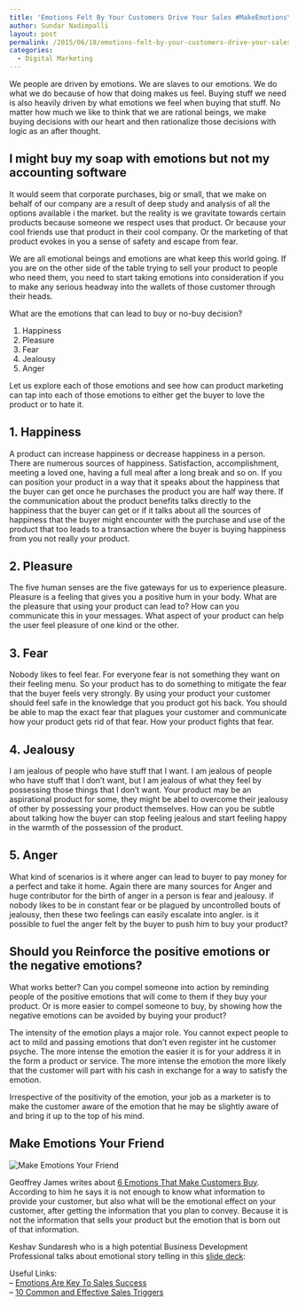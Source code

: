 ```yaml
---
title: 'Emotions Felt By Your Customers Drive Your Sales #MakeEmotionsYourFriend'
author: Sundar Nadimpalli
layout: post
permalink: /2015/06/18/emotions-felt-by-your-customers-drive-your-sales-makeemotionsyourfriend/
categories:
  - Digital Marketing
---
```

We people are driven by emotions. We are slaves to our emotions. We do what we do because of how that doing makes us feel. Buying stuff we need is also heavily driven by what emotions we feel when buying that stuff. No matter how much we like to think that we are rational beings, we make buying decisions with our heart and then rationalize those decisions with logic as an after thought.

## I might buy my soap with emotions but not my accounting software

It would seem that corporate purchases, big or small, that we make on behalf of our company are a result of deep study and analysis of all the options available i the market. but the reality is we gravitate towards certain products because someone we respect uses that product. Or because your cool friends use that product in their cool company. Or the marketing of that product evokes in you a sense of safety and escape from fear.

We are all emotional beings and emotions are what keep this world going. If you are on the other side of the table trying to sell your product to people who need them, you need to start taking emotions into consideration if you to make any serious headway into the wallets of those customer through their heads.

What are the emotions that can lead to buy or no-buy decision?

  1. Happiness
  2. Pleasure
  3. Fear
  4. Jealousy
  5. Anger

Let us explore each of those emotions and see how can product marketing can tap into each of those emotions to either get the buyer to love the product or to hate it.

## 1. Happiness

A product can increase happiness or decrease happiness in a person. There are numerous sources of happiness. Satisfaction, accomplishment, meeting a loved one, having a full meal after a long break and so on. If you can position your product in a way that it speaks about the happiness that the buyer can get once he purchases the product you are half way there. If the communication about the product benefits talks directly to the happiness that the buyer can get or if it talks about all the sources of happiness that the buyer might encounter with the purchase and use of the product that too leads to a transaction where the buyer is buying happiness from you not really your product.

## 2. Pleasure

The five human senses are the five gateways for us to experience pleasure. Pleasure is a feeling that gives you a positive hum in your body. What are the pleasure that using your product can lead to? How can you communicate this in your messages. What aspect of your product can help the user feel pleasure of one kind or the other.

## 3. Fear

Nobody likes to feel fear. For everyone fear is not something they want on their feeling menu. So your product has to do something to mitigate the fear that the buyer feels very strongly. By using your product your customer should feel safe in the knowledge that you product got his back. You should be able to map the exact fear that plagues your customer and communicate how your product gets rid of that fear. How your product fights that fear.

## 4. Jealousy

I am jealous of people who have stuff that I want. I am jealous of people who have stuff that I don&#8217;t want, but I am jealous of what they feel by possessing those things that I don&#8217;t want. Your product may be an aspirational product for some, they might be abel to overcome their jealousy of other by possessing your product themselves. How can you be subtle about talking how the buyer can stop feeling jealous and start feeling happy in the warmth of the possession of the product.

## 5. Anger

What kind of scenarios is it where anger can lead to buyer to pay money for a perfect and take it home. Again there are many sources for Anger and huge contributor for the birth of anger in a person is fear and jealousy. if nobody likes to be in constant fear or be plagued by uncontrolled bouts of jealousy, then these two feelings can easily escalate into angler. is it possible to fuel the anger felt by the buyer to push him to buy your product?

## Should you Reinforce the positive emotions or the negative emotions?

What works better? Can you compel someone into action by reminding people of the positive emotions that will come to them if they buy your product. Or is more easier to compel someone to buy, by showing how the negative emotions can be avoided by buying your product?

The intensity of the emotion plays a major role. You cannot expect people to act to mild and passing emotions that don’t even register int he customer psyche. The more intense the emotion the easier it is for your address it in the form a product or service. The more intense the emotion the more likely that the customer will part with his cash in exchange for a way to satisfy the emotion.

Irrespective of the positivity of the emotion, your job as a marketer is to make the customer aware of the emotion that he may be slightly aware of and bring it up to the top of his mind.

## Make Emotions Your Friend

<img src="http://i1.wp.com/www.sundarnadimpalli.com/wp-content/uploads/2015/06/MakeEmotionsYourFriend-300x150.png?fit=300%2C150" alt="Make Emotions Your Friend" class="aligncenter size-medium wp-image-214" data-recalc-dims="1" />

Geoffrey James writes about [6 Emotions That Make Customers Buy][1]. According to him he says it is not enough to know what information to provide your customer, but also what will be the emotional effect on your customer, after getting the information that you plan to convey. Because it is not the information that sells your product but the emotion that is born out of that information.

Keshav Sundaresh who is a high potential Business Development Professional talks about emotional story telling in this <a href="http://www.slideshare.net/kesh158/emotional-storytelling" target="_blank">slide deck</a>:

Useful Links:  
&#8211; [Emotions Are Key To Sales Success][2]  
&#8211; [10 Common and Effective Sales Triggers][3]

 [1]: http://www.inc.com/geoffrey-james/6-emotions-that-make-customers-buy.html
 [2]: http://www.sellthefeeling.com/resources/articles/STF-Emotions_Are_Key_to_Sales_Success.pdf
 [3]: http://www.entrepreneur.com/article/205240
